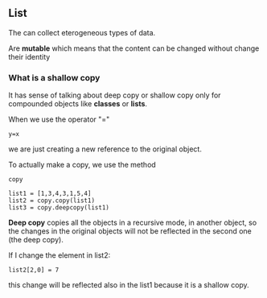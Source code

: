 ## List

The can collect eterogeneous types of data.

Are **mutable** which means that the content can be changed 
without change their identity

### What is a shallow copy

It has sense of talking about deep copy or shallow copy only for 
compounded objects like **classes** or **lists**.

When we use the operator "="

    y=x

we are just creating a new reference to the original object.

To actually make a copy, we use the method

    copy

    list1 = [1,3,4,3,1,5,4]
    list2 = copy.copy(list1)
    list3 = copy.deepcopy(list1)

**Deep copy** copies all the objects in a recursive mode, in another object, 
so the changes in the original objects will not be reflected in the second one (the deep copy).

If I change the element in list2:

    list2[2,0] = 7

this change will be reflected also in the list1 because it is a shallow copy.


